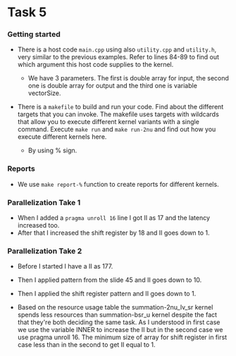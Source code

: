 # Task 5


### Getting started
- There is a host code `main.cpp` using also `utility.cpp` and `utility.h`, very similar to the previous examples. Refer to lines 84-89 to find out which argument this host code supplies to the kernel.
	- We have 3 parameters. The first is double array for input, the second one is double array for output and the third one is variable vectorSize.

- There is a `makefile` to build and run your code. Find about the different targets that you can invoke. The makefile uses targets with wildcards that allow you to execute different kernel variants with a single command. Execute `make run` and `make run-2nu` and find out how you execute different kernels here.
	- By using % sign.

### Reports
- We use `make report-%` function to create reports for different kernels. 

### Parallelization Take 1

- When I added a `pragma unroll 16` line I got II as 17 and the latency increased too.
- After that I increased the shift register by 18 and II goes down to 1. 

### Parallelization Take 2

- Before I started I have a II as 177.
- Then I applied pattern from the slide 45 and II goes down to 10.
- Then I applied the shift register pattern and II goes down to 1.


- Based on the resource usage table the summation-2nu_lv_sr kernel spends less resources than summation-bsr_u kernel despite the fact that they're both deciding the same task. As I understood in first case we use the variable INNER to increase the II but in the second case we use pragma unroll 16. The minimum size of array for shift register in first case less than in the second to get II equal to 1.
